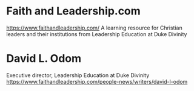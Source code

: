 
# Faith and Leadership.com
https://www.faithandleadership.com/
A learning resource for Christian leaders and their institutions from Leadership Education at Duke Divinity



# David L. Odom
Executive director, Leadership Education at Duke Divinity
https://www.faithandleadership.com/people-news/writers/david-l-odom
